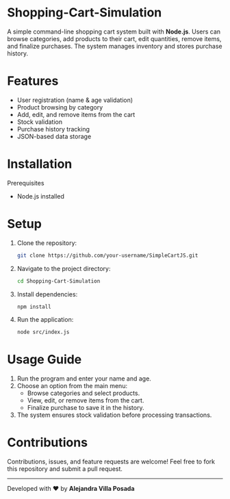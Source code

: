 # Shopping-Cart-Simulation
A simple command-line shopping cart system built with **Node.js**. Users can browse categories, add products to their cart, edit quantities, remove items, and finalize purchases. The system manages inventory and stores purchase history.

# Features
- User registration (name & age validation)
- Product browsing by category
- Add, edit, and remove items from the cart
- Stock validation
- Purchase history tracking
- JSON-based data storage

# Installation
Prerequisites
- Node.js installed

# Setup
1. Clone the repository:
   ```bash
   git clone https://github.com/your-username/SimpleCartJS.git
   ```
2. Navigate to the project directory:
   ```bash
   cd Shopping-Cart-Simulation
   ```
3. Install dependencies:
   ```bash
   npm install
   ```
4. Run the application:
   ```bash
   node src/index.js
   ```

# Usage Guide
1. Run the program and enter your name and age.
2. Choose an option from the main menu:
   - Browse categories and select products.
   - View, edit, or remove items from the cart.
   - Finalize purchase to save it in the history.
3. The system ensures stock validation before processing transactions.

# Contributions
Contributions, issues, and feature requests are welcome! Feel free to fork this repository and submit a pull request.

---
Developed with ❤️ by **Alejandra Villa Posada**

